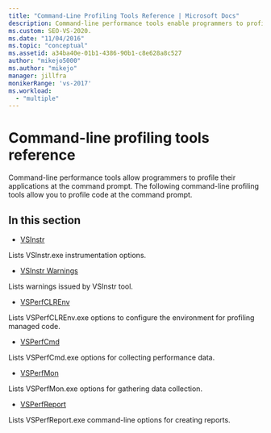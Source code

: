```yaml
---
title: "Command-Line Profiling Tools Reference | Microsoft Docs"
description: Command-line performance tools enable programmers to profile their applications at the command prompt. See an overview of the tools, with links to details.
ms.custom: SEO-VS-2020.
ms.date: "11/04/2016"
ms.topic: "conceptual"
ms.assetid: a34ba40e-01b1-4386-90b1-c8e628a8c527
author: "mikejo5000"
ms.author: "mikejo"
manager: jillfra
monikerRange: 'vs-2017'
ms.workload:
  - "multiple"
---
```

# Command-line profiling tools reference
Command-line performance tools allow programmers to profile their applications at the command prompt. The following command-line profiling tools allow you to profile code at the command prompt.

## In this section
- [VSInstr](../profiling/vsinstr.md)

 Lists VSInstr.exe instrumentation options.

- [VSInstr Warnings](../profiling/vsinstr-warnings.md)

 Lists warnings issued by VSInstr tool.

- [VSPerfCLREnv](../profiling/vsperfclrenv.md)

 Lists VSPerfCLREnv.exe options to configure the environment for profiling managed code.

- [VSPerfCmd](../profiling/vsperfcmd.md)

 Lists VSPerfCmd.exe options for collecting performance data.

- [VSPerfMon](../profiling/vsperfmon.md)

 Lists VSPerfMon.exe options for gathering data collection.

- [VSPerfReport](../profiling/vsperfreport.md)

 Lists VSPerfReport.exe command-line options for creating reports.
